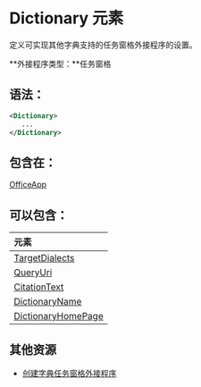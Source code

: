 
# Dictionary 元素
定义可实现其他字典支持的任务窗格外接程序的设置。

 **外接程序类型：**任务窗格


## 语法：


```XML
<Dictionary>
   ...
</Dictionary>
```


## 包含在：

[OfficeApp](../../reference/manifest/officeapp.md)


## 可以包含：



|**元素**|
|:-----|
|[TargetDialects](../../reference/manifest/targetdialects.md)|
|[QueryUri](../../reference/manifest/queryuri.md)|
|[CitationText](../../reference/manifest/citationtext.md)|
|[DictionaryName](../../reference/manifest/dictionaryname.md)|
|[DictionaryHomePage](../../reference/manifest/dictionaryhomepage.md)|

## 其他资源



- [创建字典任务窗格外接程序](../../docs/word/dictionary-task-pane-add-ins.md)
    
